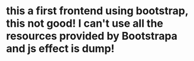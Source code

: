 # this a first frontend using bootstrap, this not good! I can't use all the resources provided by Bootstrapa and js effect is dump!

